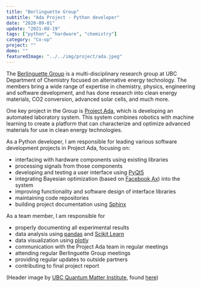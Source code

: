 ```yaml
---
title: "Berlinguette Group"
subtitle: "Ada Project - Python developer"
date: "2020-09-01"
update: "2021-08-19"
tags: ["python", "hardware", "chemistry"]
category: "Co-op"
project: ""
demo: ""
featuredImage: "../../img/project/ada.jpeg"
---
```


The [Berlinguette Group](https://groups.chem.ubc.ca/cberling/) is a multi-disciplinary research group at UBC Department of Chemistry focused on alternative energy technology. The members bring a wide range of expertise in chemistry, physics, engineering and software development, and has done research into clean energy materials, CO2 conversion, advanced solar cells, and much more.

One key project in the Group is [Project Ada](http://www.projectada.ca/), which is developing an automated laboratory system. This system combines robotics with machine learning to create a platform that can characterize and optimize advanced materials for use in clean energy technologies.

As a Python developer, I am responsible for leading various software development projects in Project Ada, focusing on:
 - interfacing with hardware components using existing libraries
 - processing signals from those components
 - developing and testing a user interface using [PyQt5](https://riverbankcomputing.com/software/pyqt/)
 - integrating Bayesian optimization (based on [Facebook Ax](https://ax.dev/)) into the system
 - improving functionality and software design of interface libraries
 - maintaining code repositories
 - building project documentation using [Sphinx](https://www.sphinx-doc.org/)
 
As a team member, I am responsible for 
 - properly documenting all experimental results
 - data analysis using [pandas](https://pandas.pydata.org/) and [Scikit Learn](https://scikit-learn.org/stable/)
 - data visualization using [plotly](https://plotly.com/)
 - communication with the Project Ada team in regular meetings
 - attending regular Berlinguette Group meetings
 - providing regular updates to outside partners
 - contributing to final project report
 
 (Header image by [UBC Quantum Matter Institute](https://qmi.ubc.ca/), found [here](https://twitter.com/QMI_UBC/status/1067893708962488321?s=20))